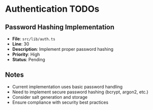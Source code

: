 # Authentication TODOs

## Password Hashing Implementation
- **File**: `src/lib/auth.ts`
- **Line**: 30
- **Description**: Implement proper password hashing
- **Priority**: High
- **Status**: Pending

## Notes
- Current implementation uses basic password handling
- Need to implement secure password hashing (bcrypt, argon2, etc.)
- Consider salt generation and storage
- Ensure compliance with security best practices
